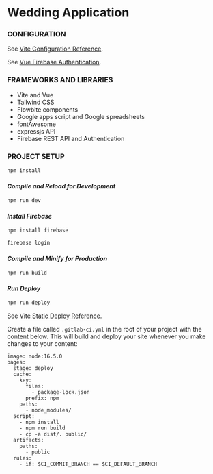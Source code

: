 # Wedding Application

### CONFIGURATION

See [Vite Configuration Reference](https://vitejs.dev/config/).

See [Vue Firebase Authentication](https://learnvue.co/articles/vue-firebase-authentication).

### FRAMEWORKS AND LIBRARIES
- Vite and Vue
- Tailwind CSS
- Flowbite components
- Google apps script and Google spreadsheets
- fontAwesome
- expressjs API
- Firebase REST API and Authentication

### PROJECT SETUP

```sh
npm install
```

#### *Compile and Reload for Development*

```sh
npm run dev
```

#### *Install Firebase*
```sh
npm install firebase
```

```sh
firebase login
```

#### *Compile and Minify for Production*

```sh
npm run build
```

#### *Run Deploy*

```sh
npm run deploy
```

See [Vite Static Deploy Reference](https://vitejs.dev/guide/static-deploy.html).

Create a file called `.gitlab-ci.yml` in the root of your project with the content below. This will build and deploy your site whenever you make changes to your content:
```
image: node:16.5.0
pages:
  stage: deploy
  cache:
    key:
      files:
        - package-lock.json
      prefix: npm
    paths:
      - node_modules/
  script:
    - npm install
    - npm run build
    - cp -a dist/. public/
  artifacts:
    paths:
      - public
  rules:
    - if: $CI_COMMIT_BRANCH == $CI_DEFAULT_BRANCH
```
